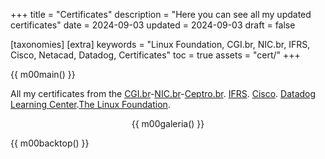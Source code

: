 +++
title = "Certificates"
description = "Here you can see all my updated certificates"
date = 2024-09-03
updated = 2024-09-03
draft = false

[taxonomies]
[extra]
keywords = "Linux Foundation, CGI.br, NIC.br, IFRS, Cisco, Netacad, Datadog, Certificates"
toc = true
assets = "cert/"
+++

{{ m00main() }}

All my certificates from the [CGI.br](https://cgi.br/)-[NIC.br](https://nic.br/)-[Ceptro.br](https://ceptro.br/). [IFRS](https://ifrs.edu.br). [Cisco](https://www.netacad.com/). [Datadog Learning Center](https://learn.datadoghq.com/).[The Linux Foundation](https://trainingportal.linuxfoundation.org/).

<div style="text-align: center;">

{{ m00galeria() }}

</div>

{{ m00backtop() }}
